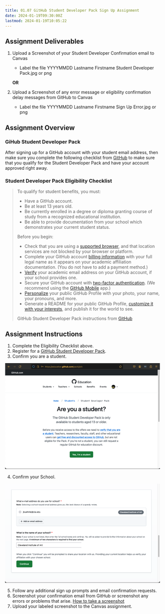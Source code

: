 ```yaml
---
title: 01.07 GitHub Student Developer Pack Sign Up Assignment
date: 2024-01-19T09:30:00Z
lastmod: 2024-01-19T10:05:22
---
```


## Assignment Deliverables

1. Upload a Screenshot of your Student Developer Confirmation email to Canvas

   - Label the file YYYYMMDD Lastname Firstname Student Developer Pack.jpg or png

   **OR**

2. Upload a Screenshot of any error message or eligibility confirmation delay messages from GitHub to Canvas
   - Label the file YYYYMMDD Lastname Firstname Sign Up Error.jpg or png

## Assignment Overview

### GiHub Student Developer Pack

After signing up for a GitHub account with your student email address, then make sure you complete the following checklist from [GitHub](https://education.github.com/discount_requests/application) to make sure that you qualify for the Student Developer Pack and have your account approved right away.

### Student Developer Pack Eligibility Checklist

> To qualify for student benefits, you must:
>
> - Have a GitHub account.
> - Be at least 13 years old.
> - Be currently enrolled in a degree or diploma granting course of study from a recognized educational institution.
> - Be able to provide documentation from your school which demonstrates your current student status.
>
> Before you begin:
>
> - Check that you are using a [supported browser](https://docs.github.com/en/get-started/using-github/supported-browsers), and that location services are not blocked by your browser or platform.
> - Complete your GitHub account [billing information](https://github.com/settings/billing/payment_information) with your full legal name as it appears on your academic affiliation documentation. (You do not have to add a payment method.)
> - [Verify](https://docs.github.com/en/account-and-profile/setting-up-and-managing-your-personal-account-on-github/managing-email-preferences/adding-an-email-address-to-your-github-account) your academic email address on your GitHub account, if your school provides one.
> - Secure your GitHub account with [two-factor authentication](https://docs.github.com/en/authentication/securing-your-account-with-two-factor-authentication-2fa). (We recommend using the [GitHub Mobile](https://docs.github.com/en/authentication/securing-your-account-with-two-factor-authentication-2fa/configuring-two-factor-authentication#configuring-two-factor-authentication-using-github-mobile) app.)
> - [Personalize](https://docs.github.com/en/account-and-profile/setting-up-and-managing-your-github-profile/customizing-your-profile/personalizing-your-profile) your public GitHub Profile with your photo, your name, your pronouns, and more.
> - Generate a README for your public GitHub Profile, [customize it with your interests](https://docs.github.com/en/account-and-profile/setting-up-and-managing-your-github-profile/customizing-your-profile/managing-your-profile-readme), and publish it for the world to see.
>
> GitHub Student Developer Pack instructions from [GitHub](https://education.github.com/discount_requests/application)

## Assignment Instructions

1. Complete the Eligibility Checklist above.
2. Register for a [GitHub Student Developer Pack](https://education.github.com/pack).
3. Confirm you are a student.

[![GitHub Student Developer Pack Student Confirmation Page](./2024-01-19-github-student-developer-pack-student-confirmation.png)](./2024-01-19-github-student-developer-pack-student-confirmation.png)

4. Confirm your School.

[![GitHub Student Developer Pack School Confirmation](./2024-01-19-github-student-developer-pack-school-entry.png)](./2024-01-19-github-student-developer-pack-school-entry.png)

5. Follow any additional sign up prompts and email confirmation requests.
6. Screenshot your confirmation email from GitHub or screenshot any errors or problems that arise. [How to take a screenshot](../../../../software/how-to-take-a-screenshot.md)
7. Upload your labeled screenshot to the Canvas assignment.
